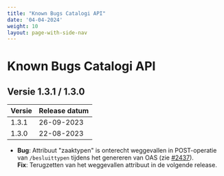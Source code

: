 ```yaml
---
title: "Known Bugs Catalogi API"
date: '04-04-2024'
weight: 10
layout: page-with-side-nav
---
```


# Known Bugs Catalogi API

## Versie 1.3.1 / 1.3.0

Versie   | Release datum
-------- | -------------
1.3.1    | 26-09-2023
1.3.0    | 22-08-2023

- **Bug**: Attribuut "zaaktypen" is onterecht weggevallen in POST-operatie van `/besluittypen` tijdens het genereren van OAS (zie [#2437](https://github.com/VNG-Realisatie/gemma-zaken/issues/2437)). <br>
**Fix**: Terugzetten van het weggevallen attribuut in de volgende release.